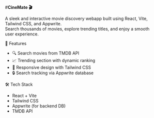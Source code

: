 #**CineMate 🎬**

A sleek and interactive movie discovery webapp built using React, Vite, Tailwind CSS, and Appwrite.  
Search thousands of movies, explore trending titles, and enjoy a smooth user experience.

🚀 Features
- 🔍 Search movies from TMDB API
- 📈 Trending section with dynamic ranking
- 🎨 Responsive design with Tailwind CSS
- 🔒 Search tracking via Appwrite database

🛠️ Tech Stack
- React + Vite
- Tailwind CSS
- Appwrite (for backend DB)
- TMDB API

